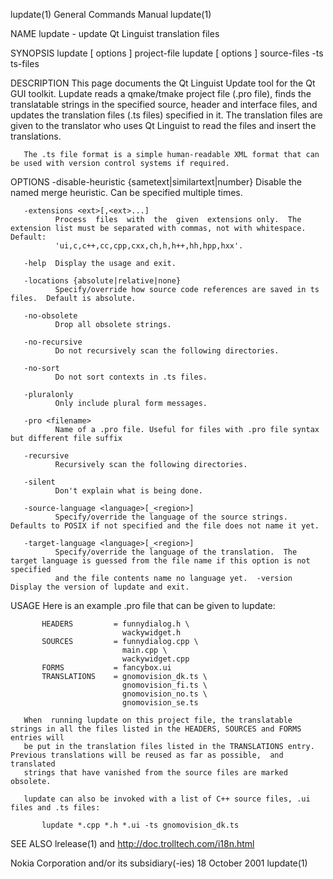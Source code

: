 lupdate(1)                                                    General Commands Manual                                                   lupdate(1)

NAME
       lupdate - update Qt Linguist translation files

SYNOPSIS
       lupdate [ options ] project-file
       lupdate [ options ] source-files -ts ts-files

DESCRIPTION
       This  page  documents  the Qt Linguist Update tool for the Qt GUI toolkit.  Lupdate reads a qmake/tmake project file (.pro file), finds the
       translatable strings in the specified source, header and interface files, and updates the translation files (.ts files)  specified  in  it.
       The translation files are given to the translator who uses Qt Linguist to read the files and insert the translations.

       The .ts file format is a simple human-readable XML format that can be used with version control systems if required.

OPTIONS
       -disable-heuristic {sametext|similartext|number}
              Disable the named merge heuristic. Can be specified multiple times.

       -extensions <ext>[,<ext>...]
              Process  files  with  the  given  extensions only.  The extension list must be separated with commas, not with whitespace.  Default:
              'ui,c,c++,cc,cpp,cxx,ch,h,h++,hh,hpp,hxx'.

       -help  Display the usage and exit.

       -locations {absolute|relative|none}
              Specify/override how source code references are saved in ts files.  Default is absolute.

       -no-obsolete
              Drop all obsolete strings.

       -no-recursive
              Do not recursively scan the following directories.

       -no-sort
              Do not sort contexts in .ts files.

       -pluralonly
              Only include plural form messages.

       -pro <filename>
              Name of a .pro file. Useful for files with .pro file syntax but different file suffix

       -recursive
              Recursively scan the following directories.

       -silent
              Don't explain what is being done.

       -source-language <language>[_<region>]
              Specify/override the language of the source strings. Defaults to POSIX if not specified and the file does not name it yet.

       -target-language <language>[_<region>]
              Specify/override the language of the translation.  The target language is guessed from the file name if this option is not specified
              and the file contents name no language yet.  -version Display the version of lupdate and exit.

USAGE
       Here is an example .pro file that can be given to lupdate:

           HEADERS         = funnydialog.h \
                             wackywidget.h
           SOURCES         = funnydialog.cpp \
                             main.cpp \
                             wackywidget.cpp
           FORMS           = fancybox.ui
           TRANSLATIONS    = gnomovision_dk.ts \
                             gnomovision_fi.ts \
                             gnomovision_no.ts \
                             gnomovision_se.ts

       When  running lupdate on this project file, the translatable strings in all the files listed in the HEADERS, SOURCES and FORMS entries will
       be put in the translation files listed in the TRANSLATIONS entry. Previous translations will be reused as far as possible,  and  translated
       strings that have vanished from the source files are marked obsolete.

       lupdate can also be invoked with a list of C++ source files, .ui files and .ts files:

           lupdate *.cpp *.h *.ui -ts gnomovision_dk.ts

SEE ALSO
       lrelease(1) and http://doc.trolltech.com/i18n.html

Nokia Corporation and/or its subsidiary(-ies)                     18 October 2001                                                       lupdate(1)
